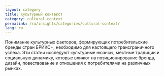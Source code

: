 ```yaml
---
layout: category
title: Культурный контекст
category: cultural-context
permalink: /ru/insights/categories/cultural-context/
lang: ru
---
```


Понимание культурных факторов, формирующих потребительские бренды стран БРИКС+, необходимо для настоящего трансграничного успеха. Эти статьи исследуют культурные нюансы, местные традиции и социальную динамику, которые влияют на позиционирование бренда, дизайн, повествование и отношения с потребителями на различных рынках.